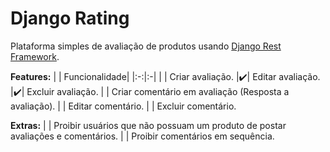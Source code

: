 # Django Rating

Plataforma simples de avaliação de produtos usando [Django Rest Framework](https://www.django-rest-framework.org/).

**Features:**
|  | Funcionalidade|
|:-:|:-|
| | Criar avaliação.
|✔️| Editar avaliação.
|✔️| Excluir avaliação.
| | Criar comentário em avaliação (Resposta a avaliação).
| | Editar comentário.
| | Excluir comentário.

**Extras:**
| | Proibir usuários que não possuam um produto de postar avaliações e comentários.
| | Proibir comentários em sequência.